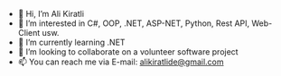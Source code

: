 - 👋 Hi, I’m Ali Kiratli
- 👀 I’m interested in C#, OOP, .NET, ASP-NET, Python, Rest API, Web-Client usw.
- 🌱 I’m currently learning .NET
- 💞️ I’m looking to collaborate on a volunteer software project
- 📫 You can reach me via E-mail: alikiratlide@gmail.com


<!---
alikiratli/alikiratli is a ✨ special ✨ repository because its `README.md` (this file) appears on your GitHub profile.
You can click the Preview link to take a look at your changes.
--->
